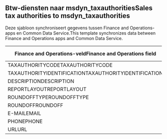 ## <a name="sales-tax-authorities-to-msdyn_taxauthorities"></a><span data-ttu-id="d184d-101">Btw-diensten naar msdyn_taxauthorities</span><span class="sxs-lookup"><span data-stu-id="d184d-101">Sales tax authorities to msdyn_taxauthorities</span></span>

<span data-ttu-id="d184d-102">Deze sjabloon synchroniseert gegevens tussen Finance and Operations-apps en Common Data Service.</span><span class="sxs-lookup"><span data-stu-id="d184d-102">This template synchronizes data between Finance and Operations apps and Common Data Service.</span></span>

<span data-ttu-id="d184d-103">Finance and Operations-veld</span><span class="sxs-lookup"><span data-stu-id="d184d-103">Finance and Operations field</span></span> | <span data-ttu-id="d184d-104">Toewijzingstype</span><span class="sxs-lookup"><span data-stu-id="d184d-104">Map type</span></span> | <span data-ttu-id="d184d-105">Ander Dynamics 365-veld</span><span class="sxs-lookup"><span data-stu-id="d184d-105">Other Dynamics 365 field</span></span> | <span data-ttu-id="d184d-106">Standaardwaarde</span><span class="sxs-lookup"><span data-stu-id="d184d-106">Default value</span></span>
---|---|---|---
<span data-ttu-id="d184d-107">TAXAUTHORITYCODE</span><span class="sxs-lookup"><span data-stu-id="d184d-107">TAXAUTHORITYCODE</span></span> | = | <span data-ttu-id="d184d-108">msdyn_taxauthoritycode</span><span class="sxs-lookup"><span data-stu-id="d184d-108">msdyn_taxauthoritycode</span></span> | 
<span data-ttu-id="d184d-109">TAXAUTHORITYIDENTIFICATION</span><span class="sxs-lookup"><span data-stu-id="d184d-109">TAXAUTHORITYIDENTIFICATION</span></span> | = | <span data-ttu-id="d184d-110">msdyn_taxauthorityidentificator</span><span class="sxs-lookup"><span data-stu-id="d184d-110">msdyn_taxauthorityidentificator</span></span> | 
<span data-ttu-id="d184d-111">DESCRIPTION</span><span class="sxs-lookup"><span data-stu-id="d184d-111">DESCRIPTION</span></span> | = | <span data-ttu-id="d184d-112">msdyn_description</span><span class="sxs-lookup"><span data-stu-id="d184d-112">msdyn_description</span></span> | 
<span data-ttu-id="d184d-113">REPORTLAYOUT</span><span class="sxs-lookup"><span data-stu-id="d184d-113">REPORTLAYOUT</span></span> | >< | <span data-ttu-id="d184d-114">msdyn_taxreportlayout</span><span class="sxs-lookup"><span data-stu-id="d184d-114">msdyn_taxreportlayout</span></span> | 
<span data-ttu-id="d184d-115">ROUNDOFFTYPE</span><span class="sxs-lookup"><span data-stu-id="d184d-115">ROUNDOFFTYPE</span></span> | >< | <span data-ttu-id="d184d-116">msdyn_roundofftype</span><span class="sxs-lookup"><span data-stu-id="d184d-116">msdyn_roundofftype</span></span> | 
<span data-ttu-id="d184d-117">ROUNDOFF</span><span class="sxs-lookup"><span data-stu-id="d184d-117">ROUNDOFF</span></span> | = | <span data-ttu-id="d184d-118">msdyn_roundoff</span><span class="sxs-lookup"><span data-stu-id="d184d-118">msdyn_roundoff</span></span> | 
<span data-ttu-id="d184d-119">E-MAIL</span><span class="sxs-lookup"><span data-stu-id="d184d-119">EMAIL</span></span> | = | <span data-ttu-id="d184d-120">msdyn_email</span><span class="sxs-lookup"><span data-stu-id="d184d-120">msdyn_email</span></span> | 
<span data-ttu-id="d184d-121">PHONE</span><span class="sxs-lookup"><span data-stu-id="d184d-121">PHONE</span></span> | = | <span data-ttu-id="d184d-122">msdyn_phone</span><span class="sxs-lookup"><span data-stu-id="d184d-122">msdyn_phone</span></span> | 
<span data-ttu-id="d184d-123">URL</span><span class="sxs-lookup"><span data-stu-id="d184d-123">URL</span></span> | = | <span data-ttu-id="d184d-124">msdyn_url</span><span class="sxs-lookup"><span data-stu-id="d184d-124">msdyn_url</span></span> | 
